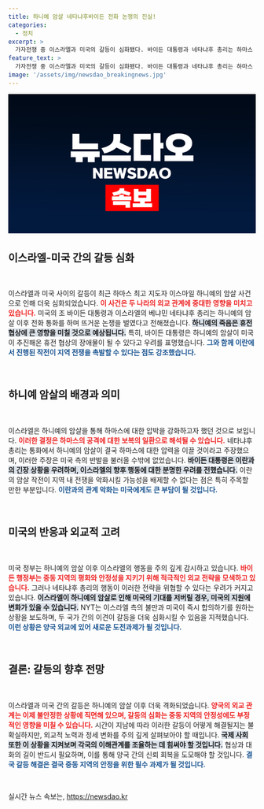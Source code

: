 ```yaml
---
title: 하니예 암살 네타냐후바이든 전화 논쟁의 진실!
categories:
  - 정치
excerpt: >
  가자전쟁 중 이스라엘과 미국의 갈등이 심화됐다. 바이든 대통령과 네타냐후 총리는 하마스 지도자 하니예 암살 후 긴급 통화에서 갈등을 겪었다. 이란에서 작전이 진행되며 우려의 목소리가 커지면서, 이스라엘의 진정성에 대한 의구심이 부각되고 있다.
feature_text: >
  가자전쟁 중 이스라엘과 미국의 갈등이 심화됐다. 바이든 대통령과 네타냐후 총리는 하마스 지도자 하니예 암살 후 긴급 통화에서 갈등을 겪었다. 이란에서 작전이 진행되며 우려의 목소리가 커지면서, 이스라엘의 진정성에 대한 의구심이 부각되고 있다.
image: '/assets/img/newsdao_breakingnews.jpg'
---
```


<p><img src="/assets/img/newsdao_breakingnews.jpg" alt="firstkoreanews 속보" /></p>

<h2 data-ke-size="size26">이스라엘-미국 간의 갈등 심화</h2>

<p data-ke-size="size16">&nbsp;</p>

<p>이스라엘과 미국 사이의 갈등이 최근 하마스 최고 지도자 이스마일 하니예의 암살 사건으로 인해 더욱 심화되었습니다. <b><span style="color: #ee2323;">이 사건은 두 나라의 외교 관계에 중대한 영향을 미치고 있습니다.</span></b> 미국의 조 바이든 대통령과 이스라엘의 베냐민 네타냐후 총리는 하니예의 암살 이후 전화 통화를 하며 뜨거운 논쟁을 벌였다고 전해졌습니다. <b><span style="background-color: #21538527;">하니예의 죽음은 휴전 협상에 큰 영향을 미칠 것으로 예상됩니다.</span></b> 특히, 바이든 대통령은 하니예의 암살이 미국이 추진해온 휴전 협상의 장애물이 될 수 있다고 우려를 표명했습니다. <b><span style="color: #1a5490;">그와 함께 이란에서 진행된 작전이 지역 전쟁을 촉발할 수 있다는 점도 강조했습니다.</span></b></p>

<p data-ke-size="size16">&nbsp;</p>

<h2 data-ke-size="size26">하니예 암살의 배경과 의미</h2>

<p data-ke-size="size16">&nbsp;</p>

<p>이스라엘은 하니예의 암살을 통해 하마스에 대한 압박을 강화하고자 했던 것으로 보입니다. <b><span style="color: #ee2323;">이러한 결정은 하마스의 공격에 대한 보복의 일환으로 해석될 수 있습니다.</span></b> 네타냐후 총리는 통화에서 하니예의 암살이 결국 하마스에 대한 압력을 이끌 것이라고 주장했으며, 이러한 주장은 미국 측의 반발을 불러올 수밖에 없었습니다. <b><span style="background-color: #21538527;">바이든 대통령은 이란과의 긴장 상황을 우려하며, 이스라엘의 향후 행동에 대한 분명한 우려를 전했습니다.</span></b> 이란의 암살 작전이 지역 내 전쟁을 악화시킬 가능성을 배제할 수 없다는 점은 특히 주목할 만한 부분입니다. <b><span style="color: #1a5490;">이란과의 관계 악화는 미국에게도 큰 부담이 될 것입니다.</span></b></p>

<p data-ke-size="size16">&nbsp;</p>

<h2 data-ke-size="size26">미국의 반응과 외교적 고려</h2>

<p data-ke-size="size16">&nbsp;</p>

<p>미국 정부는 하니예의 암살 이후 이스라엘의 행동을 주의 깊게 감시하고 있습니다. <b><span style="color: #ee2323;">바이든 행정부는 중동 지역의 평화와 안정성을 지키기 위해 적극적인 외교 전략을 모색하고 있습니다.</span></b> 그러나 네타냐후 총리의 행동이 이러한 전략을 위협할 수 있다는 우려가 커지고 있습니다. <b><span style="background-color: #21538527;">이스라엘이 하니예의 암살로 인해 미국의 기대를 저버릴 경우, 미국의 지원에 변화가 있을 수 있습니다.</span></b> NYT는 이스라엘 측의 불만과 미국이 즉시 합의하기를 원하는 상황을 보도하며, 두 국가 간의 이견이 갈등을 더욱 심화시킬 수 있음을 지적했습니다. <b><span style="color: #1a5490;">이런 상황은 양국 외교에 있어 새로운 도전과제가 될 것입니다.</span></b></p>

<p data-ke-size="size16">&nbsp;</p>

<h2 data-ke-size="size26">결론: 갈등의 향후 전망</h2>

<p data-ke-size="size16">&nbsp;</p>

<p>이스라엘과 미국 간의 갈등은 하니예의 암살 이후 더욱 격화되었습니다. <b><span style="color: #ee2323;">양국의 외교 관계는 이제 불안정한 상황에 직면해 있으며, 갈등의 심화는 중동 지역의 안정성에도 부정적인 영향을 미칠 수 있습니다.</span></b> 시간이 지남에 따라 이러한 갈등이 어떻게 해결될지는 불확실하지만, 외교적 노력과 정세 변화를 주의 깊게 살펴보아야 할 때입니다. <b><span style="background-color: #21538527;">국제 사회 또한 이 상황을 지켜보며 각국의 이해관계를 조율하는 데 힘써야 할 것입니다.</span></b> 협상과 대화의 길이 반드시 필요하며, 이를 통해 양국 간의 신뢰 회복을 도모해야 할 것입니다. <b><span style="color: #1a5490;">결국 갈등 해결은 결국 중동 지역의 안정을 위한 필수 과제가 될 것입니다.</span></b></p>

<p data-ke-size="size16">&nbsp;</p>
실시간 뉴스 속보는, <a href="https://newsdao.kr" rel="dofollow">https://newsdao.kr</a>


